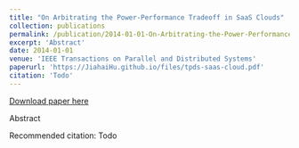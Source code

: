 ```yaml
---
title: "On Arbitrating the Power-Performance Tradeoff in SaaS Clouds"
collection: publications
permalink: /publication/2014-01-01-On-Arbitrating-the-Power-Performance-Tradeoff-in-SaaS-Clouds
excerpt: 'Abstract'
date: 2014-01-01
venue: 'IEEE Transactions on Parallel and Distributed Systems'
paperurl: 'https://JiahaiHu.github.io/files/tpds-saas-cloud.pdf'
citation: 'Todo'
---
```


<a href='https://JiahaiHu.github.io/files/tpds-saas-cloud.pdf'>Download paper here</a>

Abstract

Recommended citation: Todo